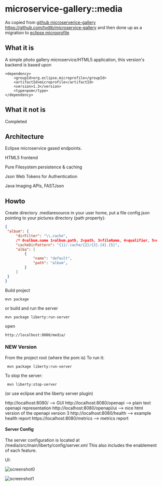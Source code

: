 # microservice-gallery::media
As copied from [github microserverice-gallery](https://github.com/tvdtb/microservice-gallery) https://github.com/tvdtb/microservice-gallery
and then done up as a migration to [eclipse microprofile](https://microprofile.io) 

## What it is
A simple photo gallery microservice/HTML5 application, this version's backend is based upon

    <dependency>
        <groupId>org.eclipse.microprofile</groupId>
        <artifactId>microprofile</artifactId>
        <version>1.3</version>
        <type>pom</type>
    </dependency>


## What it not is
Completed

## Architecture
Eclipse microservice gased endpoints.

HTML5 frontend

Pure Filesystem persistence & caching

Json Web Tokens for Authentication 

Java Imaging APIs, FASTJson 




## Howto
Create directory .mediaresource in your user home, put a file config.json pointing to your pictures directory (path property):

   ```json
   {
	"album": {
		"dirFilter": "\\.cache",
		/* 0=album.name 1=album.path, 2=path, 3=fileName, 4=qualifier, 5=extension */
		"cacheDirPattern": "{1}/.cache/{2}/{3}.{4}.{5}",
		"alba": [
			{
				"name": "default",
				"path": "album",
			}
		]
	}
   }
   ```


Build project

   ```
   mvn package
   ```
   or build and run the server
   ```   
   mvn package liberty:run-server
   ```   



open 

   ```
   http://localhost:8080/media/
   ```
   

### NEW Version
From the project root (where the pom is)
To run it:
   ```
	mvn package liberty:run-server
   ```
To stop the server:
   ```
	mvn liberty:stop-server
   ```
(or use eclipse and the liberty server plugin)

http://localhost:8080/   --> GUI
http://localhost:8080/openapi  --> plain text openapi representation
http://localhost:8080/openapi/ui  --> nice html version of the openapi version 3
http://localhost:8080/health  --> example health report
https://localhost:8080/metrics  --> metrics report

#### Server Config
The server configuration is located at /media/src/main/liberty/config/server.xml
This also includes the enablement of each feature.
   
UI:

![screenshot0](https://user-images.githubusercontent.com/12240765/32807989-fc9019ec-c991-11e7-9655-db65beb4da15.jpg)

![screenshot1](https://user-images.githubusercontent.com/12240765/32807990-fcb35b96-c991-11e7-8411-df86483c0844.jpg)